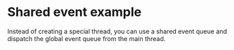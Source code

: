 # Shared event example

Instead of creating a special thread, you can use a shared event queue and dispatch the global event queue from the main thread.

